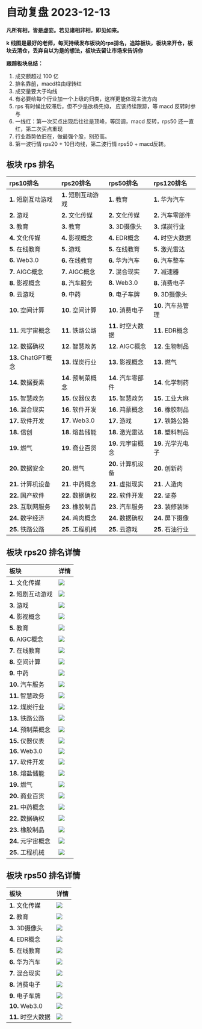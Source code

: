 # 自动复盘 2023-12-13

**凡所有相，皆是虚妄。若见诸相非相，即见如来。**

**k 线图是最好的老师，每天持续发布板块的rps排名，追踪板块，板块来开仓，板块去清仓，丢弃自以为是的想法，板块去留让市场来告诉你**
        
**跟踪板块总结：**
1. 成交额超过 100 亿
2. 排名靠前，macd柱由绿转红
3. 成交量要大于均线
4. 有必要给每个行业加一个上级的归类，这样更能体现主流方向
5. rps 有时候比较滞后，但不少是欲杨先抑， 应该持续跟踪，等 macd 反转时参与
6. 一线红：第一次买点出现后往往是顶峰，等回调，macd 反转，rps50 还一直红，第二次买点重现
7. 行业趋势依旧在，做最强个股，别恐高。
8. 第一波行情 rps20 + 10日均线，第二波行情 rps50 + macd反转。
        
## 板块 rps 排名
| rps10排名           | rps20排名           | rps50排名          | rps120排名         |
|:--------------------|:--------------------|:-------------------|:-------------------|
| **1.** 短剧互动游戏 | **1.** 短剧互动游戏 | **1.** 教育        | **1.** 华为汽车    |
| **2.** 游戏         | **2.** 文化传媒     | **2.** 文化传媒    | **2.** 汽车零部件  |
| **3.** 教育         | **3.** 教育         | **3.** 3D摄像头    | **3.** 煤炭行业    |
| **4.** 文化传媒     | **4.** 影视概念     | **4.** EDR概念     | **4.** 时空大数据  |
| **5.** 在线教育     | **5.** 游戏         | **5.** 在线教育    | **5.** 激光雷达    |
| **6.** Web3.0       | **6.** 在线教育     | **6.** 华为汽车    | **6.** 汽车整车    |
| **7.** AIGC概念     | **7.** AIGC概念     | **7.** 混合现实    | **7.** 减速器      |
| **8.** 影视概念     | **8.** 汽车服务     | **8.** Web3.0      | **8.** 消费电子    |
| **9.** 云游戏       | **9.** 中药         | **9.** 电子车牌    | **9.** 3D摄像头    |
| **10.** 空间计算    | **10.** 空间计算    | **10.** 消费电子   | **10.** 汽车热管理 |
| **11.** 元宇宙概念  | **11.** 铁路公路    | **11.** 时空大数据 | **11.** EDR概念    |
| **12.** 数据确权    | **12.** 智慧政务    | **12.** AIGC概念   | **12.** 生物制品   |
| **13.** ChatGPT概念 | **13.** 煤炭行业    | **13.** 影视概念   | **13.** 燃气       |
| **14.** 数据要素    | **14.** 预制菜概念  | **14.** 汽车零部件 | **14.** 化学制药   |
| **15.** 智慧政务    | **15.** 仪器仪表    | **15.** 智慧政务   | **15.** 工业大麻   |
| **16.** 混合现实    | **16.** 软件开发    | **16.** 鸿蒙概念   | **16.** 橡胶制品   |
| **17.** 软件开发    | **17.** Web3.0      | **17.** 游戏       | **17.** 铁路公路   |
| **18.** 信创        | **18.** 熔盐储能    | **18.** 激光雷达   | **18.** 塑料制品   |
| **19.** 燃气        | **19.** 商业百货    | **19.** 元宇宙概念 | **19.** 光学光电子 |
| **20.** 数据安全    | **20.** 燃气        | **20.** 计算机设备 | **20.** 创新药     |
| **21.** 计算机设备  | **21.** 中药概念    | **21.** 虚拟现实   | **21.** 人造肉     |
| **22.** 国产软件    | **22.** 数据确权    | **22.** 软件开发   | **22.** 证券       |
| **23.** 互联网服务  | **23.** 橡胶制品    | **23.** 汽车服务   | **23.** 装修装饰   |
| **24.** 数字经济    | **24.** 鸡肉概念    | **24.** 数据确权   | **24.** 屏下摄像   |
| **25.** 铁路公路    | **25.** 工程机械    | **25.** 云游戏     | **25.** 石油行业   |
## 板块 rps20 排名详情
| 板块                | 详情                                                                                                 |
|:--------------------|:-----------------------------------------------------------------------------------------------------|
| **1.** 文化传媒     | ![](https://sykent-blog-image.oss-cn-beijing.aliyuncs.com/quant/image/2023/12/1702454774138-tmp.jpg) |
| **2.** 短剧互动游戏 | ![](https://sykent-blog-image.oss-cn-beijing.aliyuncs.com/quant/image/2023/12/1702454775210-tmp.jpg) |
| **3.** 游戏         | ![](https://sykent-blog-image.oss-cn-beijing.aliyuncs.com/quant/image/2023/12/1702454776470-tmp.jpg) |
| **4.** 影视概念     | ![](https://sykent-blog-image.oss-cn-beijing.aliyuncs.com/quant/image/2023/12/1702454777717-tmp.jpg) |
| **5.** 教育         | ![](https://sykent-blog-image.oss-cn-beijing.aliyuncs.com/quant/image/2023/12/1702454779089-tmp.jpg) |
| **6.** AIGC概念     | ![](https://sykent-blog-image.oss-cn-beijing.aliyuncs.com/quant/image/2023/12/1702454780362-tmp.jpg) |
| **7.** 在线教育     | ![](https://sykent-blog-image.oss-cn-beijing.aliyuncs.com/quant/image/2023/12/1702454781596-tmp.jpg) |
| **8.** 空间计算     | ![](https://sykent-blog-image.oss-cn-beijing.aliyuncs.com/quant/image/2023/12/1702454782465-tmp.jpg) |
| **9.** 中药         | ![](https://sykent-blog-image.oss-cn-beijing.aliyuncs.com/quant/image/2023/12/1702454783543-tmp.jpg) |
| **10.** 汽车服务    | ![](https://sykent-blog-image.oss-cn-beijing.aliyuncs.com/quant/image/2023/12/1702454784858-tmp.jpg) |
| **11.** 智慧政务    | ![](https://sykent-blog-image.oss-cn-beijing.aliyuncs.com/quant/image/2023/12/1702454786047-tmp.jpg) |
| **12.** 煤炭行业    | ![](https://sykent-blog-image.oss-cn-beijing.aliyuncs.com/quant/image/2023/12/1702454787378-tmp.jpg) |
| **13.** 铁路公路    | ![](https://sykent-blog-image.oss-cn-beijing.aliyuncs.com/quant/image/2023/12/1702454788560-tmp.jpg) |
| **14.** 预制菜概念  | ![](https://sykent-blog-image.oss-cn-beijing.aliyuncs.com/quant/image/2023/12/1702454789976-tmp.jpg) |
| **15.** 仪器仪表    | ![](https://sykent-blog-image.oss-cn-beijing.aliyuncs.com/quant/image/2023/12/1702454791100-tmp.jpg) |
| **16.** Web3.0      | ![](https://sykent-blog-image.oss-cn-beijing.aliyuncs.com/quant/image/2023/12/1702454792426-tmp.jpg) |
| **17.** 软件开发    | ![](https://sykent-blog-image.oss-cn-beijing.aliyuncs.com/quant/image/2023/12/1702454793653-tmp.jpg) |
| **18.** 熔盐储能    | ![](https://sykent-blog-image.oss-cn-beijing.aliyuncs.com/quant/image/2023/12/1702454794944-tmp.jpg) |
| **19.** 燃气        | ![](https://sykent-blog-image.oss-cn-beijing.aliyuncs.com/quant/image/2023/12/1702454796228-tmp.jpg) |
| **20.** 商业百货    | ![](https://sykent-blog-image.oss-cn-beijing.aliyuncs.com/quant/image/2023/12/1702454797582-tmp.jpg) |
| **21.** 中药概念    | ![](https://sykent-blog-image.oss-cn-beijing.aliyuncs.com/quant/image/2023/12/1702454798751-tmp.jpg) |
| **22.** 数据确权    | ![](https://sykent-blog-image.oss-cn-beijing.aliyuncs.com/quant/image/2023/12/1702454799957-tmp.jpg) |
| **23.** 橡胶制品    | ![](https://sykent-blog-image.oss-cn-beijing.aliyuncs.com/quant/image/2023/12/1702454801123-tmp.jpg) |
| **24.** 元宇宙概念  | ![](https://sykent-blog-image.oss-cn-beijing.aliyuncs.com/quant/image/2023/12/1702454802360-tmp.jpg) |
| **25.** 工程机械    | ![](https://sykent-blog-image.oss-cn-beijing.aliyuncs.com/quant/image/2023/12/1702454803568-tmp.jpg) |
## 板块 rps50 排名详情
| 板块               | 详情                                                                                                 |
|:-------------------|:-----------------------------------------------------------------------------------------------------|
| **1.** 文化传媒    | ![](https://sykent-blog-image.oss-cn-beijing.aliyuncs.com/quant/image/2023/12/1702454804885-tmp.jpg) |
| **2.** 教育        | ![](https://sykent-blog-image.oss-cn-beijing.aliyuncs.com/quant/image/2023/12/1702454806114-tmp.jpg) |
| **3.** 3D摄像头    | ![](https://sykent-blog-image.oss-cn-beijing.aliyuncs.com/quant/image/2023/12/1702454807355-tmp.jpg) |
| **4.** EDR概念     | ![](https://sykent-blog-image.oss-cn-beijing.aliyuncs.com/quant/image/2023/12/1702454808507-tmp.jpg) |
| **5.** 在线教育    | ![](https://sykent-blog-image.oss-cn-beijing.aliyuncs.com/quant/image/2023/12/1702454809867-tmp.jpg) |
| **6.** 华为汽车    | ![](https://sykent-blog-image.oss-cn-beijing.aliyuncs.com/quant/image/2023/12/1702454811201-tmp.jpg) |
| **7.** 混合现实    | ![](https://sykent-blog-image.oss-cn-beijing.aliyuncs.com/quant/image/2023/12/1702454812170-tmp.jpg) |
| **8.** 消费电子    | ![](https://sykent-blog-image.oss-cn-beijing.aliyuncs.com/quant/image/2023/12/1702454813362-tmp.jpg) |
| **9.** 电子车牌    | ![](https://sykent-blog-image.oss-cn-beijing.aliyuncs.com/quant/image/2023/12/1702454814612-tmp.jpg) |
| **10.** Web3.0     | ![](https://sykent-blog-image.oss-cn-beijing.aliyuncs.com/quant/image/2023/12/1702454815771-tmp.jpg) |
| **11.** 时空大数据 | ![](https://sykent-blog-image.oss-cn-beijing.aliyuncs.com/quant/image/2023/12/1702454816819-tmp.jpg) |